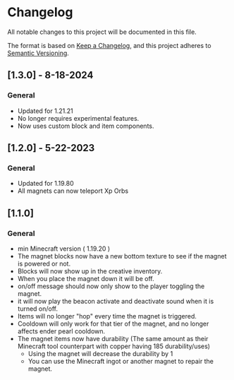# Changelog

All notable changes to this project will be documented in this file.

The format is based on [Keep a Changelog](https://keepachangelog.com/en/1.0.0/), and this project adheres to [Semantic Versioning](https://semver.org/spec/v2.0.0.html).

## [1.3.0] - 8-18-2024

### General

- Updated for 1.21.21
- No longer requires experimental features.
- Now uses custom block and item components.

## [1.2.0] - 5-22-2023

### General

- Updated for 1.19.80
- All magnets can now teleport Xp Orbs

## [1.1.0]

### General

- min Minecraft version ( 1.19.20 )
- The magnet blocks now have a new bottom texture to see if the magnet is powered or not.
- Blocks will now show up in the creative inventory.
- When you place the magnet down it will be off.
- on/off message should now only show to the player toggling the magnet.
- it will now play the beacon activate and deactivate sound when it is turned on/off.
- Items will no longer "hop" every time the magnet is triggered.
- Cooldown will only work for that tier of the magnet, and no longer affects ender pearl cooldown.
- The magnet items now have durability (The same amount as their Minecraft tool counterpart with copper having 185 durability/uses)
  - Using the magnet will decrease the durability by 1
  - You can use the Minecraft ingot or another magnet to repair the magnet.
